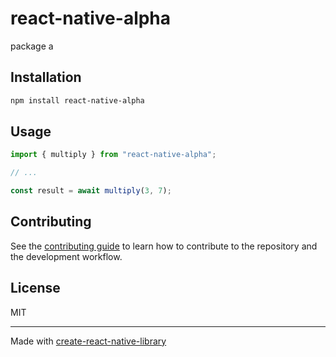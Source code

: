 # react-native-alpha
package a
## Installation

```sh
npm install react-native-alpha
```

## Usage

```js
import { multiply } from "react-native-alpha";

// ...

const result = await multiply(3, 7);
```

## Contributing

See the [contributing guide](CONTRIBUTING.md) to learn how to contribute to the repository and the development workflow.

## License

MIT

---

Made with [create-react-native-library](https://github.com/callstack/react-native-builder-bob)

